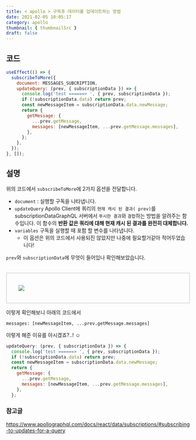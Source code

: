 ```yaml
---
title: < apollo > 구독후 데이터를 업데이트하는 방법
date: 2021-02-05 10:05:17
category: apollo
thumbnail: { thumbnailSrc }
draft: false
---
```


## 코드
```js
useEffect(() => {
  subscribeToMore({
    document: MESSAGES_SUBCRIPTION,
    updateQuery: (prev, { subscriptionData }) => {
      console.log('test ======> ', { prev, subscriptionData });
      if (!subscriptionData.data) return prev;
      const newMessageItem = subscriptionData.data.newMessage;
      return {
        getMessage: {
          ...prev.getMessage,
          messages: [newMessageItem, ...prev.getMessage.messages],
        },
      };
    },
  });
}, []);
```

## 설명
위의 코드에서 `subscribeToMore`에 2가지 옵션을 전달합니다.

- `document` :  실행할 구독을 나타냅니다.
- `updateQuery` Apollo Client에 쿼리의 `현재 캐시 된 결과( prev)`를 subscriptionDataGraphQL 서버에서 `푸시한 결과`와 `결합`하는 방법을 알려주는 함수입니다. 이 함수의 **반환 값은 쿼리에 대해 현재 캐시 된 결과를 완전히 대체합니다.**
- `variables` 구독을 실행할 때 포함 할 변수를 나타냅니다.
  - 이 옵션은 위의 코드에서 사용되진 않았지만 나중에 필요할거같아 적어두었습니다! 



`prev`와 `subscriptionData`에 무엇이 들어있나 확인해보았습니다.
<p style='margin-top:2rem; padding:2rem; border: 2px solid #dcdcdc;'>
  <img src="https://images.velog.io/images/yhe228/post/b4798e0e-6d98-4362-b40c-a452064eb5e3/image.png" />
</p>

이렇게 확인해보니 아래의 코드에서 
```
messages: [newMessageItem, ...prev.getMessage.messages]
```
이렇게 해준 이유를 아시겠죠?..! ☺️

```js
updateQuery: (prev, { subscriptionData }) => {
  console.log('test ======> ', { prev, subscriptionData });
  if (!subscriptionData.data) return prev;
  const newMessageItem = subscriptionData.data.newMessage;
  return {
    getMessage: {
      ...prev.getMessage,
      messages: [newMessageItem, ...prev.getMessage.messages],
    },
  };
```




### 참고글
https://www.apollographql.com/docs/react/data/subscriptions/#subscribing-to-updates-for-a-query